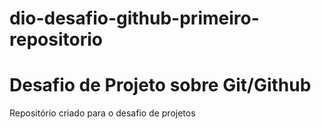 # dio-desafio-github-primeiro-repositorio
# Desafio de Projeto sobre Git/Github
Repositório criado para o desafio de projetos
